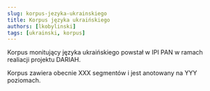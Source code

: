 ```yaml
---
slug: korpus-jezyka-ukrainskiego
title: Korpus języka ukraińskiego
authors: [lkobylinski]
tags: [ukrainski, korpus]
---
```


Korpus monitujący języka ukraińskiego powstał w IPI PAN w ramach realiacji projektu DARIAH.

Korpus zawiera obecnie XXX segmentów i jest anotowany na YYY poziomach.

